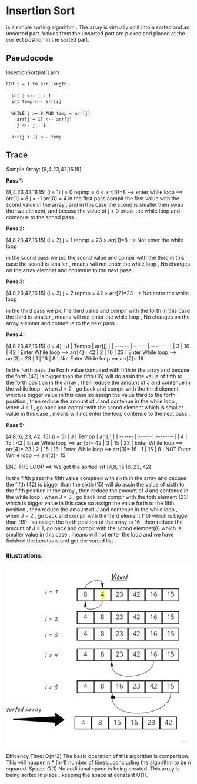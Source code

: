 # Insertion Sort
is a simple sorting algorithm . The array is virtually split into a sorted and an unsorted part. Values from the unsorted part are picked and placed at the correct position in the sorted part.

## Pseudocode

InsertionSort(int[] arr)

    FOR i = 1 to arr.length

      int j <-- i - 1
      int temp <-- arr[i]

      WHILE j >= 0 AND temp < arr[j]
        arr[j + 1] <-- arr[j]
        j <-- j - 1

      arr[j + 1] <-- temp

## Trace
Sample Array: [8,4,23,42,16,15]

**Pass 1:**

[8,4,23,42,16,15]          (i = 1)
   j = 0     tepmp = 4   < arr[0]=8   --> enter while loop 
==> arr[1] = 8
    j = -1     arr[0] = 4
in the first pass compir the first value with the scond value in the array , and in this case the scond is smaller then swap the two element, and becuse the value of j < 0 break the while loop and contenue to the scond pass .

**Pass 2:**

[4,8,23,42,16,15]           (i = 2)
    j = 1     tepmp = 23   > arr[1]=8   --> Not enter the  while loop 

in the scond pass we pic the scond value and compir with the third in this case the scond is smaller , means will not enter the while loop , No changes on the array elemnet and contenue to the next pass .



**Pass 3:**

[4,8,23,42,16,15]           (i = 3)
j = 2     tepmp = 42   > arr[2]=23   --> Not enter the  while loop 

in the third pass we pic the third value and compir with the forth in this case the third is smaller , means will not enter the while loop , No changes on the array elemnet and contenue to the next pass .

**Pass 4:**

[4,8,23,42,16,15]           (i = 4)
| J      | Tempp | arr[j]  |
| ------ | ------| --------| 
| 3      | 16    |   42    |  Enter While loop   ==> arr[4]= 42
| 2      | 16    |   23    |  Enter While loop   ==> arr[3]= 23
| 1      | 16    |   8     |  Not Enter While loop   ==> arr[2]= 16


In the forth pass the Forth value compired with fifth in the array and becuse the forth (42) is bigger than the fifth (16) will do assin the value of fifth to the forth position in the array , then reduce the amount of J and contenue in the while loop , when J = 2 , go back and compir with the third element which is bigger value in this case so assign the value third to the forth position ,  then reduce the amount of J and contenue in the while loop , when J = 1 , go back and compir with the scond  element which is smaller  value in this case , means will not enter the loop  contenue to the next pass .

**Pass 5:**

[4,8,16, 23, 42, 15]           (i = 5)
| J      | Tempp | arr[j]  |
| ------ | ------| --------| 
| 4      | 15    |   42    |  Enter While loop   ==> arr[5]= 42
| 3      | 15    |   23    |  Enter While loop   ==> arr[4]= 23
| 2      | 15    |   16    |  Enter While loop   ==> arr[3]= 16
| 1      | 15    |   8     |  NOT Enter While loop   ==> arr[2]= 15

END THE LOOP ==>  We got the sorted list [4,8, 15,16, 23, 42] 


In the fifth pass the fifth value compired with sixth in the array and becuse the fifth (42) is bigger than the sixth (15) will do assin the value of sixth to the fifth position in the array , then reduce the amount of J and contenue in the while loop , when J = 3 , go back and compir with the foth element (23) which is bigger value in this case so assign the value forth  to the fifth position ,  then reduce the amount of J and contenue in the while loop , when J = 2 , go back and compir with the third element (16) which is bigger than (15) , so assign the forth position of the array to 16 , then reduce the amount of J = 1,  go back and compir with the scond elemnet(8) which is smaller  value in this case , means will not enter the loop and we have finished the iterations and got the sorted list .

### Illustrations:
![Illustrations](pic1.jpg)



Efficency
Time: O(n^2)
The basic operation of this algorithm is comparison. This will happen n * (n-1) number of times…concluding the algorithm to be n squared.
Space: O(1)
No additional space is being created. This array is being sorted in place…keeping the space at constant O(1).

